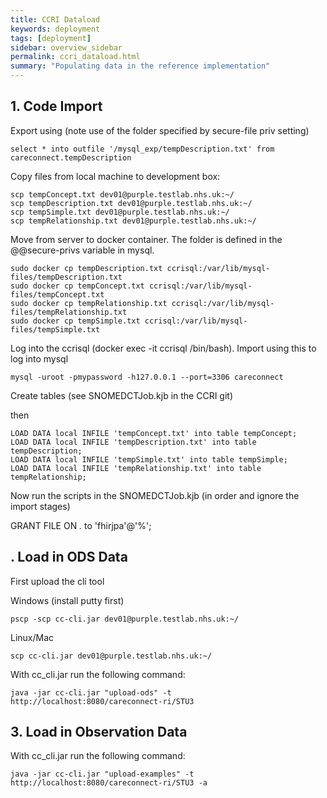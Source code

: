 ```yaml
---
title: CCRI Dataload
keywords: deployment
tags: [deployment]
sidebar: overview_sidebar
permalink: ccri_dataload.html
summary: "Populating data in the reference implementation"
---
```



## 1. Code Import ##

Export using (note use of the folder specified by secure-file priv setting)

```
select * into outfile '/mysql_exp/tempDescription.txt' from careconnect.tempDescription
```

Copy files from local machine to development box:

```
scp tempConcept.txt dev01@purple.testlab.nhs.uk:~/
scp tempDescription.txt dev01@purple.testlab.nhs.uk:~/
scp tempSimple.txt dev01@purple.testlab.nhs.uk:~/
scp tempRelationship.txt dev01@purple.testlab.nhs.uk:~/
```

Move from server to docker container. The folder is defined in the @@secure-privs variable in mysql.

```
sudo docker cp tempDescription.txt ccrisql:/var/lib/mysql-files/tempDescription.txt
sudo docker cp tempConcept.txt ccrisql:/var/lib/mysql-files/tempConcept.txt
sudo docker cp tempRelationship.txt ccrisql:/var/lib/mysql-files/tempRelationship.txt
sudo docker cp tempSimple.txt ccrisql:/var/lib/mysql-files/tempSimple.txt
```

Log into the ccrisql (docker exec -it ccrisql /bin/bash).
Import using this to log into mysql

```
mysql -uroot -pmypassword -h127.0.0.1 --port=3306 careconnect
```

Create tables (see SNOMEDCTJob.kjb in the CCRI git)

then

```
LOAD DATA local INFILE 'tempConcept.txt' into table tempConcept;
LOAD DATA local INFILE 'tempDescription.txt' into table tempDescription;
LOAD DATA local INFILE 'tempSimple.txt' into table tempSimple;
LOAD DATA local INFILE 'tempRelationship.txt' into table tempRelationship;
```

Now run the scripts in the SNOMEDCTJob.kjb (in order and ignore the import stages)

GRANT FILE ON *.* to 'fhirjpa'@'%';

## . Load in ODS Data  ##

First upload the cli tool

Windows (install putty first)

```
pscp -scp cc-cli.jar dev01@purple.testlab.nhs.uk:~/
```

Linux/Mac

```
scp cc-cli.jar dev01@purple.testlab.nhs.uk:~/
```

With cc_cli.jar run the following command:

```
java -jar cc-cli.jar "upload-ods" -t http://localhost:8080/careconnect-ri/STU3
```

## 3. Load in Observation Data  ##

With cc_cli.jar run the following command:

```
java -jar cc-cli.jar "upload-examples" -t http://localhost:8080/careconnect-ri/STU3 -a
```
